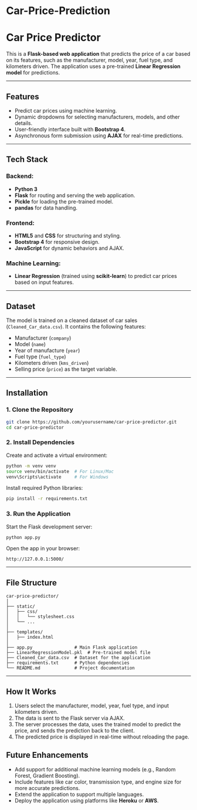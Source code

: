 # Car-Price-Prediction

# Car Price Predictor

This is a **Flask-based web application** that predicts the price of a car based on its features, such as the manufacturer, model, year, fuel type, and kilometers driven. The application uses a pre-trained **Linear Regression model** for predictions.

---

## Features

- Predict car prices using machine learning.
- Dynamic dropdowns for selecting manufacturers, models, and other details.
- User-friendly interface built with **Bootstrap 4**.
- Asynchronous form submission using **AJAX** for real-time predictions.

---

## Tech Stack

### Backend:
- **Python 3**
- **Flask** for routing and serving the web application.
- **Pickle** for loading the pre-trained model.
- **pandas** for data handling.

### Frontend:
- **HTML5** and **CSS** for structuring and styling.
- **Bootstrap 4** for responsive design.
- **JavaScript** for dynamic behaviors and AJAX.

### Machine Learning:
- **Linear Regression** (trained using **scikit-learn**) to predict car prices based on input features.

---

## Dataset

The model is trained on a cleaned dataset of car sales (`Cleaned_Car_data.csv`). It contains the following features:
- Manufacturer (`company`)
- Model (`name`)
- Year of manufacture (`year`)
- Fuel type (`fuel_type`)
- Kilometers driven (`kms_driven`)
- Selling price (`price`) as the target variable.

---

## Installation

### 1. Clone the Repository
```bash
git clone https://github.com/yourusername/car-price-predictor.git
cd car-price-predictor
```

### 2. Install Dependencies
Create and activate a virtual environment:
```bash
python -m venv venv
source venv/bin/activate  # For Linux/Mac
venv\Scripts\activate     # For Windows
```

Install required Python libraries:
```bash
pip install -r requirements.txt
```

### 3. Run the Application
Start the Flask development server:
```bash
python app.py
```

Open the app in your browser:
```
http://127.0.0.1:5000/
```

---

## File Structure

```plaintext
car-price-predictor/
│
├── static/
│   ├── css/
│   │   └── stylesheet.css
│   └── ...
│
├── templates/
│   ├── index.html
│
├── app.py                # Main Flask application
├── LinearRegressionModel.pkl  # Pre-trained model file
├── Cleaned_Car_data.csv  # Dataset for the application
├── requirements.txt      # Python dependencies
└── README.md             # Project documentation
```

---

## How It Works

1. Users select the manufacturer, model, year, fuel type, and input kilometers driven.
2. The data is sent to the Flask server via AJAX.
3. The server processes the data, uses the trained model to predict the price, and sends the prediction back to the client.
4. The predicted price is displayed in real-time without reloading the page.

   
## Future Enhancements

- Add support for additional machine learning models (e.g., Random Forest, Gradient Boosting).
- Include features like car color, transmission type, and engine size for more accurate predictions.
- Extend the application to support multiple languages.
- Deploy the application using platforms like **Heroku** or **AWS**.

